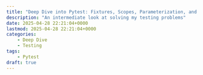 ```yaml
---
title: "Deep Dive into Pytest: Fixtures, Scopes, Parameterization, and Testing Spark Remotely"
description: "An intermediate look at solving my testing problems"
date: 2025-04-28 22:21:04+0000
lastmod: 2025-04-28 22:21:04+0000
categories:
    - Deep Dive
    - Testing
tags:
    - Pytest
draft: true
---
```





